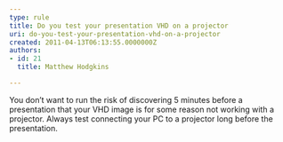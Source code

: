 ```yaml
---
type: rule
title: Do you test your presentation VHD on a projector
uri: do-you-test-your-presentation-vhd-on-a-projector
created: 2011-04-13T06:13:55.0000000Z
authors:
- id: 21
  title: Matthew Hodgkins

---
```


 You don’t want to run the risk of discovering 5 minutes before a presentation that your VHD image is for some reason not working with a projector. Always test connecting your PC to a projector long before the presentation.<br> 
